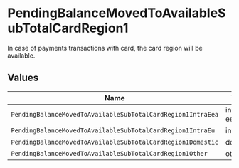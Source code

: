 # PendingBalanceMovedToAvailableSubTotalCardRegion1

In case of payments transactions with card, the card region will be available.


## Values

| Name                                                        | Value                                                       |
| ----------------------------------------------------------- | ----------------------------------------------------------- |
| `PendingBalanceMovedToAvailableSubTotalCardRegion1IntraEea` | intra-eea                                                   |
| `PendingBalanceMovedToAvailableSubTotalCardRegion1IntraEu`  | intra-eu                                                    |
| `PendingBalanceMovedToAvailableSubTotalCardRegion1Domestic` | domestic                                                    |
| `PendingBalanceMovedToAvailableSubTotalCardRegion1Other`    | other                                                       |